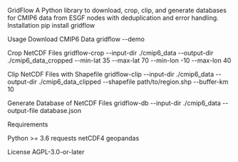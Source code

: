 GridFlow
A Python library to download, crop, clip, and generate databases for CMIP6 data from ESGF nodes with deduplication and error handling.
Installation
pip install gridflow

Usage
Download CMIP6 Data
gridflow --demo

Crop NetCDF Files
gridflow-crop --input-dir ./cmip6_data --output-dir ./cmip6_data_cropped --min-lat 35 --max-lat 70 --min-lon -10 --max-lon 40

Clip NetCDF Files with Shapefile
gridflow-clip --input-dir ./cmip6_data --output-dir ./cmip6_data_clipped --shapefile path/to/region.shp --buffer-km 10

Generate Database of NetCDF Files
gridflow-db --input-dir ./cmip6_data --output-file database.json

Requirements

Python >= 3.6
requests
netCDF4
geopandas

License
AGPL-3.0-or-later
